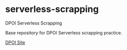 # serverless-scrapping
DPOI Serverless Scrapping

Base repository for DPOI Serverless scrapping practice.

[DPOI Site](https://facultaddeingenieria.github.io/dpoi)
